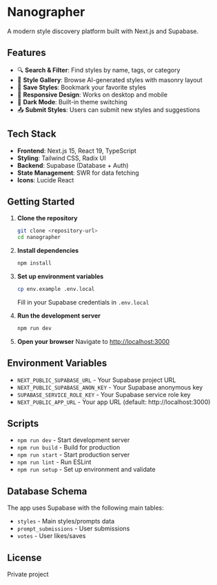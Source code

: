 # Nanographer

A modern style discovery platform built with Next.js and Supabase.

## Features

- 🔍 **Search & Filter**: Find styles by name, tags, or category
- 🎨 **Style Gallery**: Browse AI-generated styles with masonry layout
- 💾 **Save Styles**: Bookmark your favorite styles
- 📱 **Responsive Design**: Works on desktop and mobile
- 🌙 **Dark Mode**: Built-in theme switching
- 📤 **Submit Styles**: Users can submit new styles and suggestions

## Tech Stack

- **Frontend**: Next.js 15, React 19, TypeScript
- **Styling**: Tailwind CSS, Radix UI
- **Backend**: Supabase (Database + Auth)
- **State Management**: SWR for data fetching
- **Icons**: Lucide React

## Getting Started

1. **Clone the repository**
   ```bash
   git clone <repository-url>
   cd nanographer
   ```

2. **Install dependencies**
   ```bash
   npm install
   ```

3. **Set up environment variables**
   ```bash
   cp env.example .env.local
   ```
   Fill in your Supabase credentials in `.env.local`

4. **Run the development server**
   ```bash
   npm run dev
   ```

5. **Open your browser**
   Navigate to [http://localhost:3000](http://localhost:3000)

## Environment Variables

- `NEXT_PUBLIC_SUPABASE_URL` - Your Supabase project URL
- `NEXT_PUBLIC_SUPABASE_ANON_KEY` - Your Supabase anonymous key
- `SUPABASE_SERVICE_ROLE_KEY` - Your Supabase service role key
- `NEXT_PUBLIC_APP_URL` - Your app URL (default: http://localhost:3000)

## Scripts

- `npm run dev` - Start development server
- `npm run build` - Build for production
- `npm run start` - Start production server
- `npm run lint` - Run ESLint
- `npm run setup` - Set up environment and validate

## Database Schema

The app uses Supabase with the following main tables:
- `styles` - Main styles/prompts data
- `prompt_submissions` - User submissions
- `votes` - User likes/saves

## License

Private project